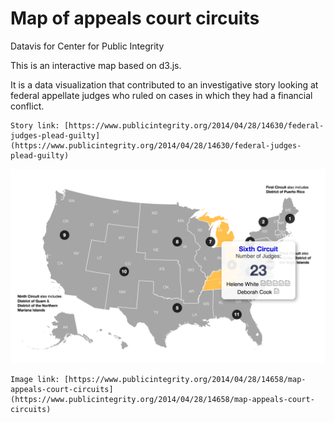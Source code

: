 # Map of appeals court circuits 
Datavis for Center for Public Integrity 

This is an interactive map based on d3.js. 

It is a data visualization that contributed to an investigative story looking at federal appellate judges who ruled on cases in which they had a financial conflict. 

    Story link: [https://www.publicintegrity.org/2014/04/28/14630/federal-judges-plead-guilty](https://www.publicintegrity.org/2014/04/28/14630/federal-judges-plead-guilty)


![Sample](/img.png?raw=true "Optional Title")

    Image link: [https://www.publicintegrity.org/2014/04/28/14658/map-appeals-court-circuits](https://www.publicintegrity.org/2014/04/28/14658/map-appeals-court-circuits)
